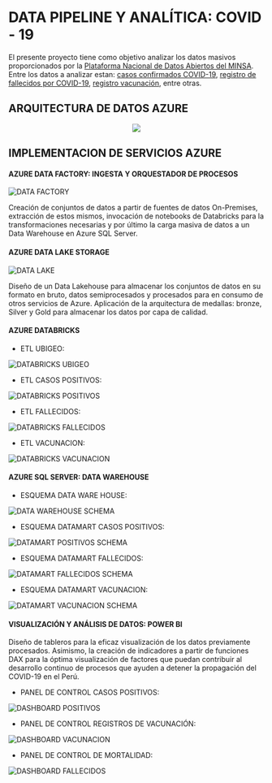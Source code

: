 # DATA PIPELINE Y ANALÍTICA: COVID - 19
El presente proyecto tiene como objetivo analizar los datos masivos proporcionados por la [Plataforma Nacional de Datos Abiertos del MINSA](https://www.datosabiertos.gob.pe/). Entre los datos a analizar estan: [casos confirmados COVID-19](https://www.datosabiertos.gob.pe/dataset/casos-positivos-por-covid-19-ministerio-de-salud-minsa), [registro de fallecidos por COVID-19](https://www.datosabiertos.gob.pe/dataset/fallecidos-por-covid-19-ministerio-de-salud-minsa), [registro vacunación](https://www.datosabiertos.gob.pe/dataset/vacunaci%C3%B3n-contra-covid-19-ministerio-de-salud-minsa), entre otras.


## ARQUITECTURA DE DATOS AZURE
<p align="center">
  <img src="https://learn.microsoft.com/de-de/azure/architecture/solution-ideas/media/azure-databricks-modern-analytics-architecture-diagram.png">
</p>

## IMPLEMENTACION DE SERVICIOS AZURE
#### AZURE DATA FACTORY: INGESTA Y ORQUESTADOR DE PROCESOS

![DATA FACTORY](https://github.com/Renzo1818/ETL-COVID/assets/93232895/c0d97bf2-3392-4559-9f67-66b198641445)

Creación de conjuntos de datos a partir de fuentes de datos On-Premises, extracción de estos mismos, invocación de notebooks de Databricks para la transformaciones necesarias y por último la carga masiva de datos a un Data Warehouse en Azure SQL Server.

#### AZURE DATA LAKE STORAGE

![DATA LAKE](https://github.com/Renzo1818/ETL-COVID/assets/93232895/4dc717f1-cfce-4638-baab-15ef79318cb1)

Diseño de un Data Lakehouse para almacenar los conjuntos de datos en su formato en bruto, datos semiprocesados y procesados para en consumo de otros servicios de Azure. Aplicación de la arquitectura de medallas: bronze, Silver y Gold para almacenar los datos por capa de calidad.

#### AZURE DATABRICKS
- ETL UBIGEO:

![DATABRICKS UBIGEO](https://github.com/Renzo1818/ETL-COVID/assets/93232895/35e12ec8-7cd6-48db-955e-08f7364bbe21)
  
- ETL CASOS POSITIVOS:

![DATABRICKS POSITIVOS](https://github.com/Renzo1818/ETL-COVID/assets/93232895/e1830078-9149-4fbb-9d56-9e3c17de4ea5)
  
- ETL FALLECIDOS:

![DATABRICKS FALLECIDOS](https://github.com/Renzo1818/ETL-COVID/assets/93232895/f617e037-6bb0-490e-86b4-cd6f0d978467)

- ETL VACUNACION:

![DATABRICKS VACUNACION](https://github.com/Renzo1818/ETL-COVID/assets/93232895/6d873022-133e-47af-8ef0-f996ce01dfc4)

#### AZURE SQL SERVER: DATA WAREHOUSE
- ESQUEMA DATA WARE HOUSE:

![DATA WAREHOUSE SCHEMA](https://github.com/Renzo1818/ETL-COVID/assets/93232895/a4973821-25fd-4cac-a795-5e4a06bd358d)
  
- ESQUEMA DATAMART CASOS POSITIVOS:

![DATAMART POSITIVOS SCHEMA](https://github.com/Renzo1818/ETL-COVID/assets/93232895/0a71a87d-5387-4482-901c-9782e824405e)
  
- ESQUEMA DATAMART FALLECIDOS:

![DATAMART FALLECIDOS SCHEMA](https://github.com/Renzo1818/ETL-COVID/assets/93232895/54059c6a-3546-4bed-b122-2353e162dcf1)
  
- ESQUEMA DATAMART VACUNACION:

![DATAMART VACUNACION SCHEMA](https://github.com/Renzo1818/ETL-COVID/assets/93232895/ff7fcbea-dc87-465b-8f1c-cb5952065cff)

#### VISUALIZACIÓN Y ANÁLISIS DE DATOS: POWER BI
Diseño de tableros para la eficaz visualización de los datos previamente procesados. Asimismo, la creación de indicadores a partir de funciones DAX para la óptima visualización de factores que puedan contribuir al desarrollo continuo de procesos que ayuden a detener la propagación del COVID-19 en el Perú.

- PANEL DE CONTROL CASOS POSITIVOS:

![DASHBOARD POSITIVOS](https://github.com/Renzo1818/ETL-COVID/assets/93232895/a72606c5-de21-476a-8c14-4f1d4c625c72)
  
- PANEL DE CONTROL REGISTROS DE VACUNACIÓN:

![DASHBOARD VACUNACION](https://github.com/Renzo1818/ETL-COVID/assets/93232895/8d0dcf45-d405-4520-8cab-d10d00935caf)

- PANEL DE CONTROL DE MORTALIDAD:

![DASHBOARD FALLECIDOS](https://github.com/Renzo1818/ETL-COVID/assets/93232895/46b41013-1648-48e3-83dd-b11ccb3e0211)
